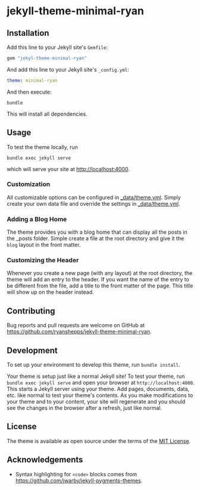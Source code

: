 # jekyll-theme-minimal-ryan

## Installation

Add this line to your Jekyll site's `Gemfile`:

```ruby
gem "jekyl-theme-minimal-ryan"
```

And add this line to your Jekyll site's `_config.yml`:

```yaml
theme: minimal-ryan
```

And then execute:

```
bundle
```

This will install all dependencies.

## Usage

To test the theme locally, run

```
bundle exec jekyll serve
```

which will serve your site at [http://localhost:4000](http://localhost:4000).

### Customization

All customizable options can be configured in [_data/theme.yml](_data/theme.yml). Simply create your own data file and override the settings in [_data/theme.yml](_data/theme.yml).

### Adding a Blog Home

The theme provides you with a blog home that can display all the posts in the _posts folder. Simple create a file at the root directory and give it the `blog` layout in the front matter.

### Customizing the Header

Whenever you create a new page (with any layout) at the root directory, the theme will add an entry to the header. If you want the name of the entry to be different from the file, add a title to the front matter of the page. This title will show up on the header instead.

## Contributing

Bug reports and pull requests are welcome on GitHub at https://github.com/ryanshepps/jekyll-theme-minimal-ryan. 

## Development

To set up your environment to develop this theme, run `bundle install`.

Your theme is setup just like a normal Jekyll site! To test your theme, run `bundle exec jekyll serve` and open your browser at `http://localhost:4000`. This starts a Jekyll server using your theme. Add pages, documents, data, etc. like normal to test your theme's contents. As you make modifications to your theme and to your content, your site will regenerate and you should see the changes in the browser after a refresh, just like normal.

## License

The theme is available as open source under the terms of the [MIT License](https://opensource.org/licenses/MIT).

## Acknowledgements

- Syntax highlighting for `<code>` blocks comes from https://github.com/jwarby/jekyll-pygments-themes.
